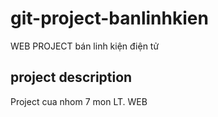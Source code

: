 # git-project-banlinhkien
WEB PROJECT bán linh kiện điện tử

## project description

Project cua nhom 7 mon LT. WEB